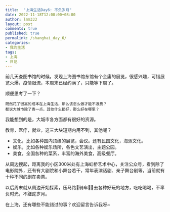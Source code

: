 ```yaml
---
title:  "上海生活Day6: 不负岁月"
date: 2022-11-18T12:00:00+08:00
author: lmm333
layout: post
comments: true
published: true
permalink: /shanghai_day_6/
categories:
- 我的生活
tags:
- 上海
- 日记
---
```


前几天查图书馆的时候，发现上海图书馆东馆有个金庸的展览，很感兴趣，可惜展览火爆，疫情限流，本周末已经约满了，只能等下周了。

顺便思考了一下？
```
既然花了很高的成本在上海生活，那么该怎么做才能不浪费？
都说大城市除了贵一点，其他什么都好，那么好在哪里？
```
我能想到的是，大城市各方面都有很好的资源。

教育，医疗，就业，这三大块短期内用不到，其他呢？

- 文化，比如各种国内顶级的展览，会议。还有民国文化，海派文化。
- 娱乐，比如各种娱乐场所，各色文艺演出，主题公园。
- 美食，全国各种的菜系，丰富的海外美食，高级餐厅。

从周边搜起，距离我的小区300米处有上海虹桥艺术中心，关注公众号，看到除了电影院外，还有有大剧院和小舞台若干，常年表演话剧、亲子舞台剧等，当前就有十种不同的剧在卖票。

以后周末就从周边开始探索，压马路🚶骑车🚴🏻去各种好玩的地方，吃吃喝喝，不辜负时光，不蹉跎岁月。

在上海，还有哪些不能错过的事？欢迎留言告诉我呀~
